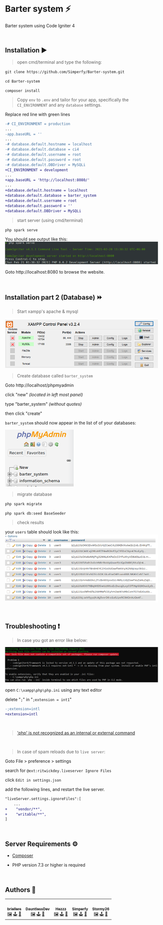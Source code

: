 # Barter system ⚡️
Barter system using Code Igniter 4

<br>

## Installation ▶️

> open cmd/terminal and type the following:

`git clone https://github.com/Simperfy/Barter-system.git`

`cd Barter-system`

`composer install`

> Copy `env` to `.env` and tailor for your app, specifically the `CI_ENVIRONMENT` and any `database` settings.

Replace red line with green lines

```diff
-# CI_ENVIRONMENT = production
...
-app.baseURL = ''
...
-# database.default.hostname = localhost
-# database.default.database = ci4
-# database.default.username = root
-# database.default.password = root
-# database.default.DBDriver = MySQLi
+CI_ENVIRONMENT = development
...
+app.baseURL = 'http://localhost:8080/'
...
+database.default.hostname = localhost
+database.default.database = barter_system
+database.default.username = root
+database.default.password = ''
+database.default.DBDriver = MySQLi
```

> start server (using cmd/terminal)

`php spark serve`

You should see output like this:
![php spark serve output](docs/img/serve.png)

Goto http://localhost:8080 to browse the website.

<br>

## Installation part 2 (Database) ⏩
> Start xampp's apache & mysql

![xampp output](docs/img/xampp.png)

> Create database called `barter_system`

Goto http://localhost/phpmyadmin

click "new" *(located in left most panel)*

type "barter_system" *(without quotes)*

then click "create"

`barter_system` should now appear in the list of of your databases:

![phpmyadmin output](docs/img/phpmyadmin.png)

> migrate database

`php spark migrate`

`php spark db:seed BaseSeeder`

> check results

your `users` table should look like this:
![users table output](docs/img/users_table.png)

<br>

## Troubleshooting ❗️

> In case you got an error like below:

![composer install error](docs/img/composer-error.png)

open `C:\xampp\php\php.ini` using any text editor

delete "`;`" in "`;extension = int1`"
```diff
-;extension=intl
+extension=intl
```

<br>

> ['php' is not recognized as an internal or external command](https://stackoverflow.com/questions/31291317/php-is-not-recognized-as-an-internal-or-external-command-in-command-prompt/31291404)

<br>

> In case of spam reloads due to `live server`:

Goto File > preference > settings

search for `@ext:ritwickdey.liveserver Ignore Files`

click `Edit in settings.json`

add the following lines, and restart the live server.
```diff
"liveServer.settings.ignoreFiles":[
    ...
+    "vendor/**",
+    "writable/**",
]
```

<br>

## Server Requirements ⚙️

- [Composer](https://getcomposer.org/Composer-Setup.exe)

- PHP version 7.3 or higher is required

<br>

## Authors 🏅

<table>
  <tr>
      <td align="center">
          <a href="https://github.com/briellers">
              <img src="https://github.com/briellers.png?size=100" width="100px;" alt=""/>
              <br/>
              <sub>
                  <b>briellers</b>
              </sub>
          </a>
          <br/>
          <a href="#" title="Frontend">🖼️</a>
          <a href="#" title="Backend">🕹</a>
          <a href="#" title="Documentation">📖</a>
      </td>
      <td align="center">
          <a href="https://github.com/DauntlessDev">
              <img src="https://github.com/DauntlessDev.png?size=100" width="100px;" alt=""/>
              <br/>
              <sub>
                  <b>DauntlessDev</b>
              </sub>
          </a>
          <br/>
          <a href="#" title="Frontend">🖼️</a>
          <a href="#" title="Backend">🕹</a>
          <a href="#" title="Documentation">📖</a>
      </td>
      <td align="center">
          <a href="https://github.com/Hezzz">
              <img src="https://github.com/Hezzz.png?size=100" width="100px;" alt=""/>
              <br/>
              <sub>
                  <b>Hezzz</b>
              </sub>
          </a>
          <br/>
          <a href="#" title="Frontend">🖼️</a>
          <a href="#" title="Backend">🕹</a>
          <a href="#" title="Documentation">📖</a>
      </td>
      <td align="center">
          <a href="https://github.com/Simperfy">
              <img src="https://github.com/Simperfy.png?size=100" width="100px;" alt=""/>
              <br/>
              <sub>
                  <b>Simperfy</b>
              </sub>
          </a>
          <br/>
          <a href="#" title="Frontend">🖼️</a>
          <a href="#" title="Backend">🕹</a>
          <a href="#" title="Documentation">📖</a>
      </td>
      <td align="center">
          <a href="https://github.com/stormy26">
              <img src="https://github.com/stormy26.png?size=100" width="100px;" alt=""/>
              <br/>
              <sub>
                  <b>Stormy26</b>
              </sub>
          </a>
          <br/>
          <a href="#" title="Frontend">🖼️</a>
          <a href="#" title="Backend">🕹</a>
          <a href="#" title="Documentation">📖</a>
      </td>
  </tr>
</table>